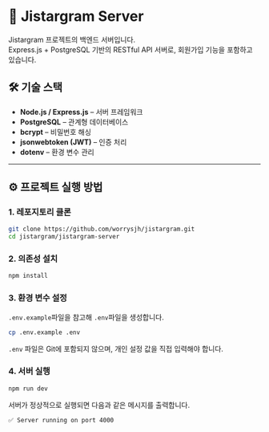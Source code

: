 # 📡 Jistargram Server

Jistargram 프로젝트의 백엔드 서버입니다.  
Express.js + PostgreSQL 기반의 RESTful API 서버로, 회원가입 기능을 포함하고 있습니다.


## 🛠 기술 스택

- **Node.js / Express.js** – 서버 프레임워크
- **PostgreSQL** – 관계형 데이터베이스
- **bcrypt** – 비밀번호 해싱
- **jsonwebtoken (JWT)** – 인증 처리
- **dotenv** – 환경 변수 관리

---

## ⚙️ 프로젝트 실행 방법

### 1. 레포지토리 클론

```bash
git clone https://github.com/worrysjh/jistargram.git
cd jistargram/jistargram-server
```

### 2. 의존성 설치

```bash
npm install
```

### 3. 환경 변수 설정

`.env.example`파일을 참고해 `.env`파일을 생성합니다.

```bash
cp .env.example .env
```

`.env` 파일은 Git에 포함되지 않으며, 개인 설정 값을 직접 입력해야 합니다.

### 4. 서버 실행

```bash
npm run dev
```

서버가 정상적으로 실행되면 다음과 같은 메시지를 출력합니다.

```arduino
✅ Server running on port 4000
```
